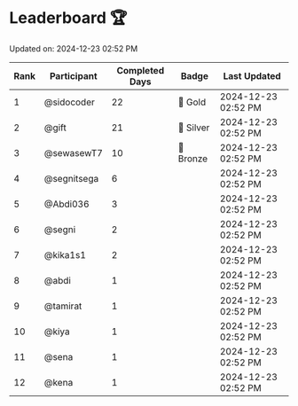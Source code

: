 # Leaderboard 🏆

Updated on: 2024-12-23 02:52 PM

| Rank | Participant       | Completed Days | Badge      | Last Updated         |
|------|-------------------|----------------|------------|----------------------|
| 1    | @sidocoder        | 22             | 🏅 Gold     | 2024-12-23 02:52 PM |
| 2    | @gift             | 21             | 🥈 Silver   | 2024-12-23 02:52 PM |
| 3    | @sewasewT7        | 10             | 🥉 Bronze   | 2024-12-23 02:52 PM |
| 4    | @segnitsega       | 6              |            | 2024-12-23 02:52 PM |
| 5    | @Abdi036          | 3              |            | 2024-12-23 02:52 PM |
| 6    | @segni            | 2              |            | 2024-12-23 02:52 PM |
| 7    | @kika1s1          | 2              |            | 2024-12-23 02:52 PM |
| 8    | @abdi             | 1              |            | 2024-12-23 02:52 PM |
| 9    | @tamirat          | 1              |            | 2024-12-23 02:52 PM |
| 10   | @kiya             | 1              |            | 2024-12-23 02:52 PM |
| 11   | @sena             | 1              |            | 2024-12-23 02:52 PM |
| 12   | @kena             | 1              |            | 2024-12-23 02:52 PM |
